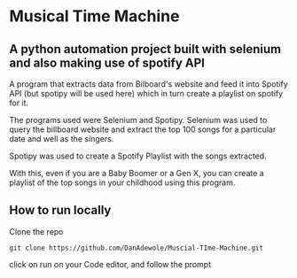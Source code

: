 # Musical Time Machine


## A python automation project built with selenium and also making use of spotify API
A program that extracts data from Bilboard's website and feed it into Spotify API (but spotipy will be used here) which in turn create a playlist on spotify for it.

The programs used were Selenium and Spotipy. Selenium was used to query the billboard website and extract the top 100 songs for a particular date and well as the singers. 

Spotipy was used to create a Spotify Playlist with the songs extracted.

With this, even if you are a Baby Boomer or a Gen X, you can create a playlist of the top songs in your childhood using this program.


## How to run locally
Clone the repo
```
git clone https://github.com/DanAdewole/Muscial-TIme-Machine.git
```

click on run on your Code editor, and follow the prompt
